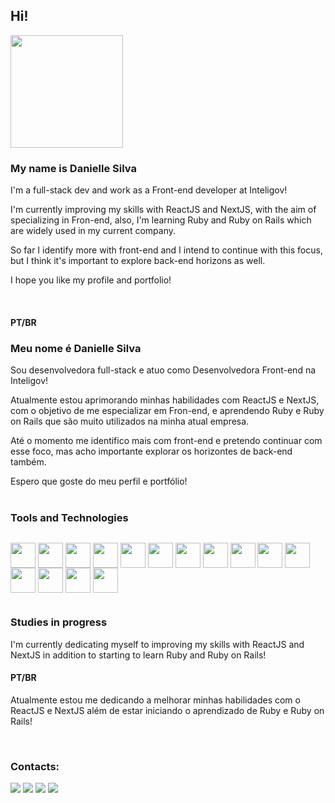 ## Hi!<br>
<div style="display:inline">

  <img height="180em" src="https://github-readme-stats.vercel.app/api/top-langs/?username=daniellelsilva&layout=compact&theme=dracula" />

</div><br>

### My name is Danielle Silva

I'm a full-stack dev and work as a Front-end developer at Inteligov!

I'm currently improving my skills with ReactJS and NextJS, with the aim of specializing in Fron-end, also, I'm learning Ruby and Ruby on Rails which are widely used in my current company.

So far I identify more with front-end and I intend to continue with this focus, but I think it's important to explore back-end horizons as well.

I hope you like my profile and portfolio!

<br>

#### PT/BR
### Meu nome é Danielle Silva

Sou desenvolvedora full-stack e atuo como Desenvolvedora Front-end na Inteligov!

Atualmente estou aprimorando minhas habilidades com ReactJS e NextJS, com o objetivo de me especializar em Fron-end, e aprendendo Ruby e Ruby on Rails que são muito utilizados na minha atual empresa.

Até o momento me identifico mais com front-end e pretendo continuar com esse foco, mas acho importante explorar os horizontes de back-end também.

Espero que goste do meu perfil e portfólio!
<br>
<br>
### Tools and Technologies

<div style="display:inline-block">
  
  [<img align="center" src="https://cdn.jsdelivr.net/gh/devicons/devicon/icons/react/react-original.svg" width="40" height="40" />](## "ReactJS")
  [<img align="center" src="https://cdn.jsdelivr.net/gh/devicons/devicon/icons/nextjs/nextjs-original.svg" width="40" height="40" />](## "NextJS")
  [<img align="center" src="https://cdn.jsdelivr.net/gh/devicons/devicon/icons/redux/redux-original.svg" width="40" height="40" />](## "Redux")
  [<img align="center" src="https://cdn.jsdelivr.net/gh/devicons/devicon/icons/typescript/typescript-original.svg" width="40" height="40" />](## "TypeScript")
  [<img align="center" src="https://cdn.jsdelivr.net/gh/devicons/devicon/icons/javascript/javascript-plain.svg" width="40" height="40" />](## "JavaScript")
  [<img align="center" src="https://cdn.jsdelivr.net/gh/devicons/devicon/icons/sass/sass-original.svg" width="40" height="40" />](## "Sass")
  [<img align="center" src="https://cdn.jsdelivr.net/gh/devicons/devicon/icons/css3/css3-plain-wordmark.svg" width="40" height="40" />](## "CSS")
  [<img align="center" src="https://cdn.jsdelivr.net/gh/devicons/devicon/icons/jest/jest-plain.svg" width="40" height="40" />](## "Jest")
  [<img align="center" src="https://cdn.jsdelivr.net/gh/devicons/devicon/icons/mysql/mysql-original.svg" width="40" height="40" />](## "MySQL")
  [<img align="center" src="https://cdn.jsdelivr.net/gh/devicons/devicon/icons/docker/docker-original.svg" width="40" height="40"/>](## "Docker")
  [<img align="center" src="https://cdn.jsdelivr.net/gh/devicons/devicon/icons/nodejs/nodejs-original.svg" width="40" height="40"/>](## "NodeJS")
  [<img align="center" src="https://cdn.jsdelivr.net/gh/devicons/devicon/icons/bootstrap/bootstrap-original.svg" width="40" height="40" />](## "Bootstrap")
  [<img align="center" src="https://cdn.jsdelivr.net/gh/devicons/devicon/icons/html5/html5-plain-wordmark.svg" width="40" height="40" />](## "HTML")
  [<img align="center" src="https://cdn.jsdelivr.net/gh/devicons/devicon/icons/ruby/ruby-original.svg" width="40" height="40" />](## "Ruby")
  [<img align="center" src="https://cdn.jsdelivr.net/gh/devicons/devicon/icons/rails/rails-original-wordmark.svg" width="40" height="40" />](## "Ruby on Rails")
          
          
</div>
<br>

### Studies in progress

<p>I'm currently dedicating myself to improving my skills with ReactJS and NextJS in addition to starting to learn Ruby and Ruby on Rails!</p>

#### PT/BR

<p>Atualmente estou me dedicando a melhorar minhas habilidades com o ReactJS e NextJS além de estar iniciando o aprendizado de Ruby e Ruby on Rails!</p>
<br>

### Contacts:

<div>
<a href="https://www.linkedin.com/in/danielle-lsilva/" target="_blank"><img src="https://img.shields.io/badge/-LinkedIn-%230077B5?style=for-the-badge&logo=linkedin&logoColor=white" target="_blank"></a>  
<a href = "mailto:danielle.luisasilva@gmail.com"><img src="https://img.shields.io/badge/Gmail-C00021?style=for-the-badge&logo=gmail&logoColor=white" target="_blank"></a>
<a href="https://www.instagram.com/ls_danielle/" target="_blank"><img src="https://img.shields.io/badge/-Instagram-EF476F?style=for-the-badge&logo=instagram&logoColor=white" target="_blank"></a>
<a href="https://daniellelsilva.github.io/react-portfolio/#/" target="_blank"><img src="https://img.shields.io/badge/-Portfólio-06D6A0?style=for-the-badge" target="_blank"></a>
</div>

<!--

Here are some ideas to get you started:

- 🔭 I’m currently working on ...
- 🌱 I’m currently learning ...
- 👯 I’m looking to collaborate on ...
- 🤔 I’m looking for help with ...
- 💬 Ask me about ...
- 📫 How to reach me: ...
- 😄 Pronouns: ...
- ⚡ Fun fact: ...
-->
